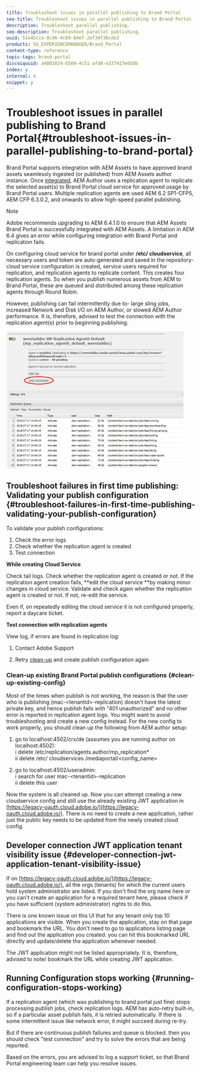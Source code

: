 ```yaml
---
title: Troubleshoot issues in parallel publishing to Brand Portal
seo-title: Troubleshoot issues in parallel publishing to Brand Portal
description: Troubleshoot parallel publishing.
seo-description: Troubleshoot parallel publishing.
uuid: 51e45cca-8c96-4c69-84ef-2ef34f3bcde2
products: SG_EXPERIENCEMANAGER/Brand_Portal
content-type: reference
topic-tags: brand-portal
discoiquuid: a4801024-b509-4c51-afd8-e337417e658b
index: y
internal: n
snippet: y
---
```


# Troubleshoot issues in parallel publishing to Brand Portal{#troubleshoot-issues-in-parallel-publishing-to-brand-portal}

Brand Portal supports integration with AEM Assets to have approved brand assets seamlessly ingested (or published) from AEM Assets author instance. Once [integrated](https://helpx.adobe.com/experience-manager/6-5/assets/using/brand-portal-configuring-integration.html), AEM Author uses a replication agent to replicate the selected asset(s) to Brand Portal cloud service for approved usage by Brand Portal users. Multiple replication agents are used AEM 6.2 SP1-CFP5, AEM CFP 6.3.0.2, and onwards to allow high-speed parallel publishing.

>[!NOTE]
>
>Adobe recommends upgrading to AEM 6.4.1.0 to ensure that AEM Assets Brand Portal is successfully integrated with AEM Assets. A limitation in AEM 6.4 gives an error while configuring integration with Brand Portal and replication fails.

On configuring cloud service for brand portal under **/etc/  cloudservice**, all necessary users and token are auto-generated and saved in the repository- cloud service configuration is created, service users required for replication, and replication agents to replicate content. This creates four replication agents. So when you publish numerous assets from AEM to Brand Portal, these are queued and distributed among these replication agents through Round Robin.

However, publishing can fail intermittently due to- large sling jobs, increased Network and Disk I/O on AEM Author, or slowed AEM Author performance. It is, therefore, advised to test the connection with the replication agent(s) prior to beginning publishing.

![](assets/test-connection.png) 

## Troubleshoot failures in first time publishing: Validating your publish configuration {#troubleshoot-failures-in-first-time-publishing-validating-your-publish-configuration}

To validate your publish configurations:

1. Check the error logs
2. Check whether the replication agent is created
3. Test connection

**While creating Cloud Service**

Check tail logs. Check whether the replication agent is created or not. If the replication agent creation fails, **edit the cloud service **by making minor changes in cloud service. Validate and check again whether the replication agent is created or not. If not, re-edit the service.

Even if, on repeatedly editing the cloud service it is not configured properly, report a daycare ticket.

**Test connection with replication agents**

View log, if errors are found in replication log:

1. Contact Adobe Support

2. Retry [clean-up](../using/troubleshoot-parallel-publishing.md#clean-up-existing-config) and create publish configuration again

<!--
Comment Type: remark
Last Modified By: Mini Gulati (mgulati)
Last Modified Date: 2018-06-21T22:56:21.256-0400
<p>?? check and compare public key. At times public key is different</p>
<p>?? another thing to check in /useradmin</p>
-->

### Clean-up existing Brand Portal publish configurations {#clean-up-existing-config}

Most of the times when publish is not working, the reason is that the user who is publishing (mac-&lt;tenantid&gt;-replication) doesn't have the latest private key, and hence publish fails with "401 unauthorized" and no other error is reported in replication agent logs. You might want to avoid troubleshooting and create a new config instead. For the new config to work properly, you should clean up the following from AEM author setup:

1. go to localhost:4502/crx/de (assumes you are running author on localhost:4502):  
   i delete /etc/replication/agents.author/mp_replication&#42;  
   ii delete /etc/  cloudservices /mediaportal/&lt;config_name&gt;

2. go to localhost:4502/useradmin:  
   i search for user mac-&lt;tenantid&gt;-replication  
   ii delete this user

Now the system is all cleaned up. Now you can attempt creating a new  cloudservice  config and still use the already existing JWT application in [https://legacy-oauth.cloud.adobe.io/](https://legacy-oauth.cloud.adobe.io/). There is no need to create a new application, rather just the public key needs to be updated from the newly created cloud config.

## Developer connection JWT application tenant visibility issue {#developer-connection-jwt-application-tenant-visibility-issue}

If on [https://legacy-oauth.cloud.adobe.io/](https://legacy-oauth.cloud.adobe.io/), all the  orgs  (tenants) for which the current users hold system administrator are listed. If you don't find the org name here or you can't create an application for a required tenant here, please check if you have sufficient (system administrator) rights to do this.

There is one known issue on this UI that for any tenant only top 10 applications are visible. When you create the application, stay on that page and bookmark the URL. You don't need to go to applications listing page and find out the application you created. you can hit this bookmarked URL directly and update/delete the application whenever needed.

The JWT application might not be listed appropriately. It is, therefore, advised to note/ bookmark the URL while creating JWT application.

## Running Configuration stops working {#running-configuration-stops-working}

<!--
Comment Type: draft

<p>If the running configuration stops working, either of the following two possibilities
<g class="gr_ gr_15 gr-alert gr_gramm gr_inline_cards gr_run_anim Grammar multiReplace" data-gr-id="15" id="15" style="font-size: 12px;">
are
</g> there:</p>
<p>1.
<g class="gr_ gr_14 gr-alert gr_gramm gr_inline_cards gr_run_anim Grammar only-ins doubleReplace replaceWithoutSep" data-gr-id="14" id="14">
Connection
</g> has failed, or</p>
<p>2. Publish has failed with permission to dam-replication-service denied, while connection has passed </p>
<p>If the connection has failed [1], the
<g class="gr_ gr_10 gr-alert gr_spell gr_inline_cards gr_run_anim ContextualSpelling ins-del multiReplace" data-gr-id="10" id="10">
fail safe
</g> way to fix it is to <a href="../using/troubleshoot-parallel-publishing.md#main-pars-header-1664955658">clean up</a> the existing Brand Portal publish configuration and recreate a publish configuration. </p>
<p>However, if the
<g class="gr_ gr_18 gr-alert gr_spell gr_inline_cards gr_run_anim ContextualSpelling" data-gr-id="18" id="18">
publish
</g> has failed with
<g class="gr_ gr_16 gr-alert gr_gramm gr_inline_cards gr_run_anim Grammar only-ins doubleReplace replaceWithoutSep" data-gr-id="16" id="16">
permission
</g> denied to dam-replication-service, raise a support ticket.</p>
-->

If a replication agent (which was publishing to brand portal just fine) stops processing publish jobs, check replication logs. AEM has auto-retry built-in, so if a particular asset publish fails, it is retried automatically. If there is some intermittent issue like network error, it might succeed during re-try.

But if there are continuous publish failures and queue is blocked. then you should check "test connection" and try to solve the errors that are being reported.

Based on the errors, you are advised to log a support ticket, so that Brand Portal engineering team can help you resolve issues.
